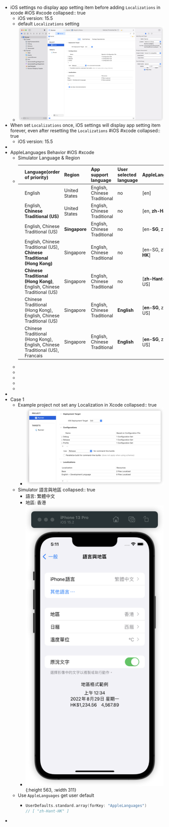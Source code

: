 - iOS settings no display app setting item before adding `Localizations` in xcode #iOS #xcode
  collapsed:: true
	- iOS version: 15.5
	- default `Localizations` setting
	- ![image.png](../assets/image_1655287401953_0.png)
- When set `Localizations` once, iOS settings will display app setting item forever, even after resetting the `Localizations` #iOS #xcode
  collapsed:: true
	- iOS version: 15.5
-
- AppleLanguages Behavior  #iOS #xcode
	- Simulator Language & Region
	- ||Language(order of priority)|Region|App support language|User selected language|AppleLanguages("UserDefaults")|
	  |--|--|--|--|--|--|
	  ||English|United States|English, Chinese Traditional|no|[en]|
	  ||English, **Chinese Traditional (US)**|United States|English, Chinese Traditional|no|[en, **zh-Hant-US**]|
	  ||English, Chinese Traditional (US)|**Singapore**|English, Chinese Traditional|no|[en-**SG**, zh-Hant-US]|
	  ||English, Chinese Traditional (US), **Chinese Traditional (Hong Kong)**|Singapore|English, Chinese Traditional|no|[en-SG, zh-Hant-US, **zh-Hant-HK**]|
	  ||**Chinese Traditional (Hong Kong)**, English, Chinese Traditional (US)|Singapore|English, Chinese Traditional|no|[**zh-Hant-HK**, en-SG, zh-Hant-US]|
	  ||Chinese Traditional (Hong Kong), English, Chinese Traditional (US)|Singapore|English, Chinese Traditional|**English**|[**en-SG**, zh-Hant-HK, zh-Hant-US]|
	  ||Chinese Traditional (Hong Kong), English, Chinese Traditional (US), Francais|Singapore|English, Chinese Traditional|**English**|[**en-SG**, zh-Hant-HK, zh-Hant-US]|
	-
	-
	-
	-
	-
-
- Case 1
	- Example project not set any Localization in Xcode
	  collapsed:: true
		- ![image.png](../assets/image_1655284191132_0.png)
	- Simulator 語言與地區
	  collapsed:: true
		- 語言: 繁體中文
		- 地區: 香港
		- ![image.png](../assets/image_1655284278188_0.png){:height 563, :width 311}
	- Use `AppleLanguages` get user default
		- ```swift
		  UserDefaults.standard.array(forKey: "AppleLanguages")
		  // [ "zh-Hant-HK" ]
		  ```
-